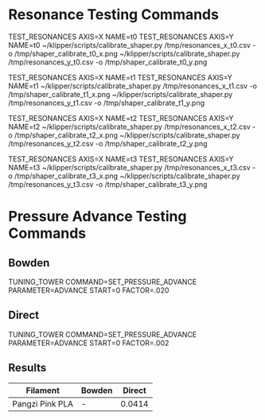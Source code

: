 # Resonance Testing Commands

TEST_RESONANCES AXIS=X NAME=t0
TEST_RESONANCES AXIS=Y NAME=t0
~/klipper/scripts/calibrate_shaper.py /tmp/resonances_x_t0.csv -o /tmp/shaper_calibrate_t0_x.png
~/klipper/scripts/calibrate_shaper.py /tmp/resonances_y_t0.csv -o /tmp/shaper_calibrate_t0_y.png

TEST_RESONANCES AXIS=X NAME=t1
TEST_RESONANCES AXIS=Y NAME=t1
~/klipper/scripts/calibrate_shaper.py /tmp/resonances_x_t1.csv -o /tmp/shaper_calibrate_t1_x.png
~/klipper/scripts/calibrate_shaper.py /tmp/resonances_y_t1.csv -o /tmp/shaper_calibrate_t1_y.png

TEST_RESONANCES AXIS=X NAME=t2
TEST_RESONANCES AXIS=Y NAME=t2
~/klipper/scripts/calibrate_shaper.py /tmp/resonances_x_t2.csv -o /tmp/shaper_calibrate_t2_x.png
~/klipper/scripts/calibrate_shaper.py /tmp/resonances_y_t2.csv -o /tmp/shaper_calibrate_t2_y.png

TEST_RESONANCES AXIS=X NAME=t3
TEST_RESONANCES AXIS=Y NAME=t3
~/klipper/scripts/calibrate_shaper.py /tmp/resonances_x_t3.csv -o /tmp/shaper_calibrate_t3_x.png
~/klipper/scripts/calibrate_shaper.py /tmp/resonances_y_t3.csv -o /tmp/shaper_calibrate_t3_y.png

# Pressure Advance Testing Commands

## Bowden
TUNING_TOWER COMMAND=SET_PRESSURE_ADVANCE PARAMETER=ADVANCE START=0 FACTOR=.020

## Direct
TUNING_TOWER COMMAND=SET_PRESSURE_ADVANCE PARAMETER=ADVANCE START=0 FACTOR=.002

## Results

| Filament | Bowden | Direct |
| --- | --- | --- |
| Pangzi Pink PLA | - | 0.0414 |
